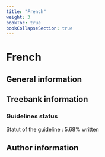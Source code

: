 ```yaml
---
title: "French"
weight: 3
bookToc: true
bookCollapseSection: true
---
```


# French 
## General information 

## Treebank information 

### Guidelines status

Statut of the guideline : 5.68% written

## Author information 

